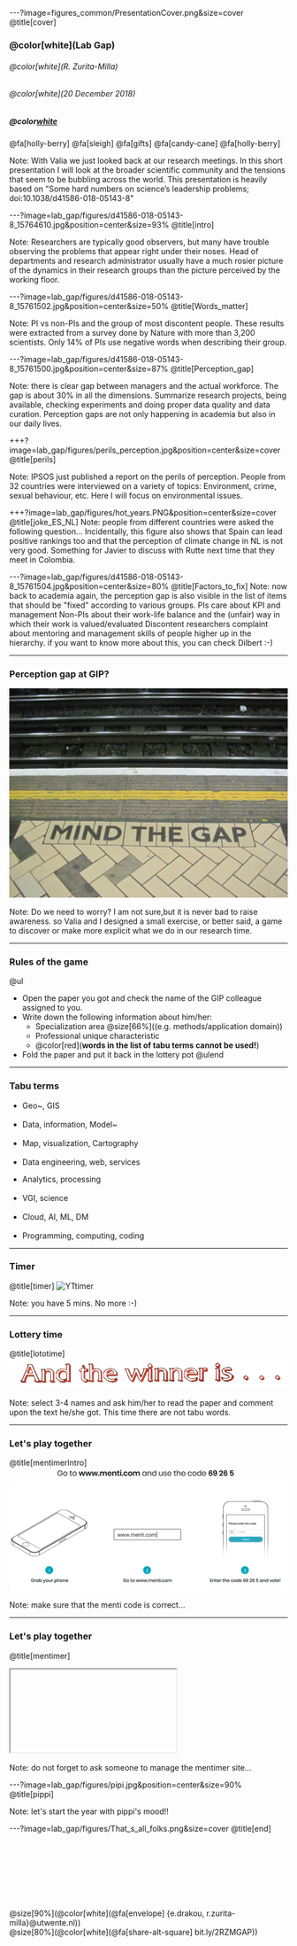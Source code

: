 ---?image=figures_common/PresentationCover.png&size=cover
@title[cover]
### @color[white](Lab Gap)
###### @color[white](R. Zurita-Milla)
###### @color[white](20 December 2018)
##### @color[white](@fa[envelope])

@fa[holly-berry] @fa[sleigh] @fa[gifts] @fa[candy-cane] @fa[holly-berry]

Note: With Valia we just looked back at our research meetings. In this short presentation I will look at the broader scientific community and the tensions that seem to be bubbling across the world. This presentation is heavily based on "Some hard numbers on science’s leadership problems; doi:10.1038/d41586-018-05143-8" 

---?image=lab_gap/figures/d41586-018-05143-8_15764610.jpg&position=center&size=93%
@title[intro]

Note: Researchers are typically good observers, but many have trouble observing the problems that appear right under their noses. Head of departments and research administrator usually have a much rosier picture of the dynamics in their research groups than the picture perceived by the working floor.

---?image=lab_gap/figures/d41586-018-05143-8_15761502.jpg&position=center&size=50% 
@title[Words_matter] 

Note: PI vs non-PIs and the group of most discontent people. These results were extracted from a survey done by Nature with more than 3,200 scientists.
Only 14% of PIs use negative words when describing their group. 

---?image=lab_gap/figures/d41586-018-05143-8_15761500.jpg&position=center&size=87% 
@title[Perception_gap]

Note: there is clear gap between managers and the actual workforce. 
The gap is about 30% in all the dimensions. Summarize research projects, being available, checking experiments and doing proper data quality and data curation.
Perception gaps are not only happening in academia but also in our daily lives.

+++?image=lab_gap/figures/perils_perception.jpg&position=center&size=cover 
@title[perils]

Note: IPSOS just published a report on the perils of perception. People from 32 countries were interviewed on a variety of topics: Environment, crime, sexual behaviour, etc. Here I will focus on environmental issues. 

+++?image=lab_gap/figures/hot_years.PNG&position=center&size=cover
@title[joke_ES_NL]
Note: people from different countries were asked the following question...
Incidentally, this figure also shows that Spain can lead positive rankings too and that the perception of climate change in NL is not very good. Something for Javier to discuss with Rutte next time that they meet in Colombia.

---?image=lab_gap/figures/d41586-018-05143-8_15761504.jpg&position=center&size=80% 
@title[Factors_to_fix] 
Note: now back to academia again, the perception gap is also visible in the list of items that should be "fixed" according to various groups.
PIs care about KPI and management
Non-PIs about their work-life balance and the (unfair) way in which their work is valued/evaluated
Discontent researchers complaint about mentoring and management skills of people higher up in the hierarchy. if you want to know more about this, you can check Dilbert :-)

---
### Perception gap at GIP?
![](lab_gap/figures/Mind_the_gap.jpg) 

Note: Do we need to worry? I am not sure,but it is never bad to raise awareness.
so Valia and I designed a small exercise, or better said, a game to discover or make more explicit what we do in our research time.

---
### Rules of the game
@ul
- Open the paper you got and check the name of the GIP colleague assigned to you.
- Write down the following information about him/her: 
	- Specialization area @size[66%]((e.g. methods/application domain)) 
	- Professional unique characteristic 
	- @color[red](**words in the list of tabu terms cannot be used!**)
- Fold the paper and put it back in the lottery pot
@ulend

---
### Tabu terms
<div class="left">
    <ul>
        <li>Geo~, GIS </li>
        <br>
        <li>Data, information, Model~ </li>
        <br> 
        <li>‎Map, visualization, Cartography </li>
        <br>
        <li>Data engineering, web, services </li>
    </ul>
</div>
<div class="right">
    <ul>
        <li>Analytics, processing </li>
        <br>
        <li>‎VGI, science</li>
        <br>
        <li>Cloud, AI, ML, DM </li>
        <br>
        <li>Programming, computing, coding </li>
    </ul>
</div>

---
### Timer
@title[timer]
![YTtimer](https://www.youtube.com/embed/lvJrx5Aecxk)

Note: you have 5 mins. No more :-)

---
### Lottery time
@title[lototime]
![](lab_gap/figures/And_the_winner_is_.png)

Note: select 3-4 names and ask him/her to read the paper and comment upon the text he/she got. This time there are not tabu words. 

---
### Let's play together
@title[mentimerIntro]
![](lab_gap/figures/Menti.PNG)

Note: make sure that the menti code is correct...

---
### Let's play together
@title[mentimer]

<iframe class="stretch" data-src="https://www.mentimeter.com/s/9b5055a258836c4dc0889ec1b2579020/dc16a2c3ff3e"></iframe>

Note: do not forget to ask someone to manage the mentimer site... 

---?image=lab_gap/figures/pipi.jpg&position=center&size=90%
@title[pippi]

Note: let's start the year with pippi's mood!!

---?image=lab_gap/figures/That_s_all_folks.png&size=cover
@title[end]
<br><br>
<br><br>
<br><br>
<br><br>
<br>
@size[90%](@color[white](@fa[envelope] {e.drakou, r.zurita-milla}@utwente.nl))
<br>
@size[80%](@color[white](@fa[share-alt-square] bit.ly/2RZMGAP))
